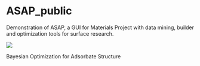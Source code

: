 # ASAP_public
Demonstration of ASAP, a GUI for Materials Project with data mining, builder and optimization tools for surface research.

![](asap.gif)

Bayesian Optimization for Adsorbate Structure
